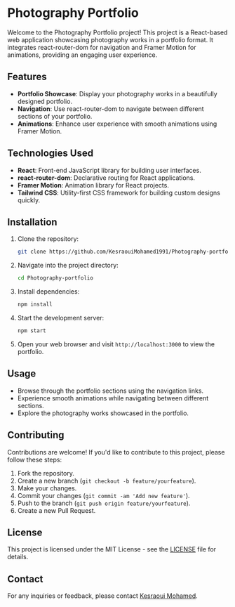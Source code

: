 # Photography Portfolio

Welcome to the Photography Portfolio project! This project is a React-based web application showcasing photography works in a portfolio format. It integrates react-router-dom for navigation and Framer Motion for animations, providing an engaging user experience.

## Features

- **Portfolio Showcase**: Display your photography works in a beautifully designed portfolio.
- **Navigation**: Use react-router-dom to navigate between different sections of your portfolio.
- **Animations**: Enhance user experience with smooth animations using Framer Motion.

## Technologies Used

- **React**: Front-end JavaScript library for building user interfaces.
- **react-router-dom**: Declarative routing for React applications.
- **Framer Motion**: Animation library for React projects.
- **Tailwind CSS**: Utility-first CSS framework for building custom designs quickly.

## Installation

1. Clone the repository:

   ```bash
   git clone https://github.com/KesraouiMohamed1991/Photography-portfolio.git
   ```

2. Navigate into the project directory:

   ```bash
   cd Photography-portfolio
   ```

3. Install dependencies:

   ```bash
   npm install
   ```

4. Start the development server:

   ```bash
   npm start
   ```

5. Open your web browser and visit `http://localhost:3000` to view the portfolio.

## Usage

- Browse through the portfolio sections using the navigation links.
- Experience smooth animations while navigating between different sections.
- Explore the photography works showcased in the portfolio.

## Contributing

Contributions are welcome! If you'd like to contribute to this project, please follow these steps:

1. Fork the repository.
2. Create a new branch (`git checkout -b feature/yourfeature`).
3. Make your changes.
4. Commit your changes (`git commit -am 'Add new feature'`).
5. Push to the branch (`git push origin feature/yourfeature`).
6. Create a new Pull Request.

## License

This project is licensed under the MIT License - see the [LICENSE](LICENSE) file for details.

## Contact

For any inquiries or feedback, please contact [Kesraoui Mohamed](mailto:Kesraouidev@gmail.com).
